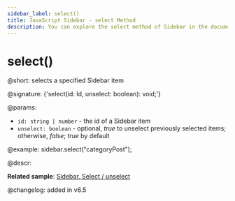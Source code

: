```yaml
---
sidebar_label: select()
title: JavaScript Sidebar - select Method 
description: You can explore the select method of Sidebar in the documentation of the DHTMLX JavaScript UI library. Browse developer guides and API reference, try out code examples and live demos, and download a free 30-day evaluation version of DHTMLX Suite.
---
```


# select()

@short: selects a specified Sidebar item

@signature: {'select(id: Id, unselect: boolean): void;'}

@params:
- `id: string | number` - the id of a Sidebar item
- `unselect: boolean` - optional, *true* to unselect previously selected items; otherwise, *false*; *true* by default

@example:
sidebar.select("categoryPost");

@descr:

**Related sample**: [Sidebar. Select / unselect](https://snippet.dhtmlx.com/3odod5v1)

@changelog: added in v6.5

[comment]: # (@relatedapi: sidebar/api/sidebar_getselected_method.md sidebar/api/sidebar_isselected_method.md sidebar/api/sidebar_unselect_method.md)

[comment]: # (@related: sidebar/work_with_sidebar.md#selectingunselecting-an-item)
